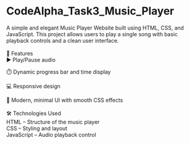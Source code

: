 # CodeAlpha_Task3_Music_Player
A simple and elegant Music Player Website built using HTML, CSS, and JavaScript. This project allows users to play a single song  with basic playback controls and a clean user interface.
<br>
<br>
🚀 Features<br>
▶️ Play/Pause audio<br>

⏱️ Dynamic progress bar and time display<br>

💻 Responsive design<br>

🎨 Modern, minimal UI with smooth CSS effects<br>
<br>
🛠️ Technologies Used<br>
HTML – Structure of the music player<br>
CSS – Styling and layout<br>
JavaScript – Audio playback control
